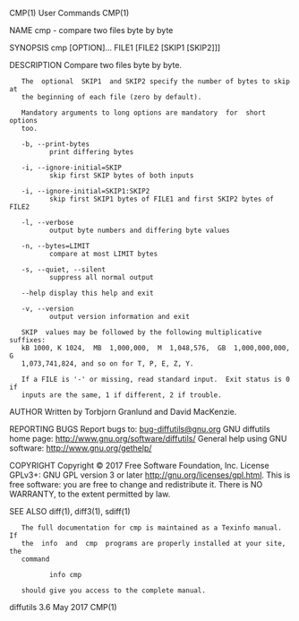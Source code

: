 CMP(1)                          User Commands                          CMP(1)

NAME
       cmp - compare two files byte by byte

SYNOPSIS
       cmp [OPTION]... FILE1 [FILE2 [SKIP1 [SKIP2]]]

DESCRIPTION
       Compare two files byte by byte.

       The  optional  SKIP1  and SKIP2 specify the number of bytes to skip at
       the beginning of each file (zero by default).

       Mandatory arguments to long options are mandatory  for  short  options
       too.

       -b, --print-bytes
              print differing bytes

       -i, --ignore-initial=SKIP
              skip first SKIP bytes of both inputs

       -i, --ignore-initial=SKIP1:SKIP2
              skip first SKIP1 bytes of FILE1 and first SKIP2 bytes of FILE2

       -l, --verbose
              output byte numbers and differing byte values

       -n, --bytes=LIMIT
              compare at most LIMIT bytes

       -s, --quiet, --silent
              suppress all normal output

       --help display this help and exit

       -v, --version
              output version information and exit

       SKIP  values may be followed by the following multiplicative suffixes:
       kB 1000, K 1024,  MB  1,000,000,  M  1,048,576,  GB  1,000,000,000,  G
       1,073,741,824, and so on for T, P, E, Z, Y.

       If a FILE is '-' or missing, read standard input.  Exit status is 0 if
       inputs are the same, 1 if different, 2 if trouble.

AUTHOR
       Written by Torbjorn Granlund and David MacKenzie.

REPORTING BUGS
       Report bugs to: bug-diffutils@gnu.org
       GNU diffutils home page: <http://www.gnu.org/software/diffutils/>
       General help using GNU software: <http://www.gnu.org/gethelp/>

COPYRIGHT
       Copyright © 2017 Free Software Foundation, Inc.  License  GPLv3+:  GNU
       GPL version 3 or later <http://gnu.org/licenses/gpl.html>.
       This  is  free  software:  you are free to change and redistribute it.
       There is NO WARRANTY, to the extent permitted by law.

SEE ALSO
       diff(1), diff3(1), sdiff(1)

       The full documentation for cmp is maintained as a Texinfo manual.   If
       the  info  and  cmp  programs are properly installed at your site, the
       command

              info cmp

       should give you access to the complete manual.

diffutils 3.6                      May 2017                            CMP(1)
